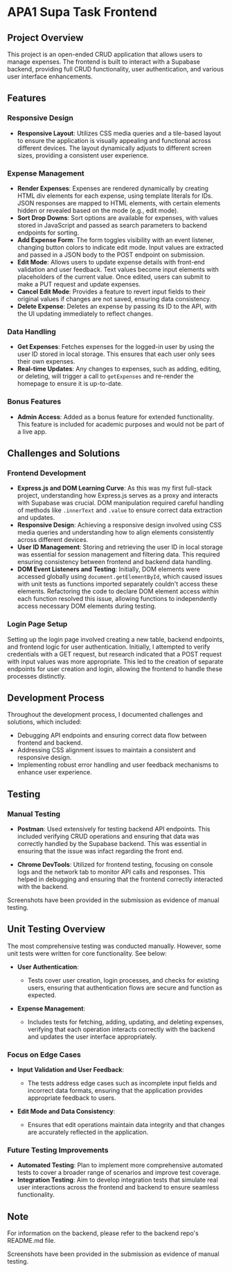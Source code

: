 # APA1 Supa Task Frontend

## Project Overview
This project is an open-ended CRUD application that allows users to manage expenses. The frontend is built to interact with a Supabase backend, providing full CRUD functionality, user authentication, and various user interface enhancements.

## Features

### Responsive Design
- **Responsive Layout**: Utilizes CSS media queries and a tile-based layout to ensure the application is visually appealing and functional across different devices. The layout dynamically adjusts to different screen sizes, providing a consistent user experience.

### Expense Management
- **Render Expenses**: Expenses are rendered dynamically by creating HTML div elements for each expense, using template literals for IDs. JSON responses are mapped to HTML elements, with certain elements hidden or revealed based on the mode (e.g., edit mode).
- **Sort Drop Downs**: Sort options are available for expenses, with values stored in JavaScript and passed as search parameters to backend endpoints for sorting.
- **Add Expense Form**: The form toggles visibility with an event listener, changing button colors to indicate edit mode. Input values are extracted and passed in a JSON body to the POST endpoint on submission.
- **Edit Mode**: Allows users to update expense details with front-end validation and user feedback. Text values become input elements with placeholders of the current value. Once edited, users can submit to make a PUT request and update expenses.
- **Cancel Edit Mode**: Provides a feature to revert input fields to their original values if changes are not saved, ensuring data consistency.
- **Delete Expense**: Deletes an expense by passing its ID to the API, with the UI updating immediately to reflect changes.

### Data Handling
- **Get Expenses**: Fetches expenses for the logged-in user by using the user ID stored in local storage. This ensures that each user only sees their own expenses.
- **Real-time Updates**: Any changes to expenses, such as adding, editing, or deleting, will trigger a call to `getExpenses` and re-render the homepage to ensure it is up-to-date.

### Bonus Features
- **Admin Access**: Added as a bonus feature for extended functionality. This feature is included for academic purposes and would not be part of a live app.

## Challenges and Solutions

### Frontend Development
- **Express.js and DOM Learning Curve**: As this was my first full-stack project, understanding how Express.js serves as a proxy and interacts with Supabase was crucial. DOM manipulation required careful handling of methods like `.innerText` and `.value` to ensure correct data extraction and updates.
- **Responsive Design**: Achieving a responsive design involved using CSS media queries and understanding how to align elements consistently across different devices.
- **User ID Management**: Storing and retrieving the user ID in local storage was essential for session management and filtering data. This required ensuring consistency between frontend and backend data handling.
- **DOM Event Listeners and Testing**: Initially, DOM elements were accessed globally using `document.getElementById`, which caused issues with unit tests as functions imported separately couldn't access these elements. Refactoring the code to declare DOM element access within each function resolved this issue, allowing functions to independently access necessary DOM elements during testing.

### Login Page Setup
Setting up the login page involved creating a new table, backend endpoints, and frontend logic for user authentication. Initially, I attempted to verify credentials with a GET request, but research indicated that a POST request with input values was more appropriate. This led to the creation of separate endpoints for user creation and login, allowing the frontend to handle these processes distinctly.

## Development Process
Throughout the development process, I documented challenges and solutions, which included:
- Debugging API endpoints and ensuring correct data flow between frontend and backend.
- Addressing CSS alignment issues to maintain a consistent and responsive design.
- Implementing robust error handling and user feedback mechanisms to enhance user experience.

## Testing

### Manual Testing
- **Postman**: Used extensively for testing backend API endpoints. This included verifying CRUD operations and ensuring that data was correctly handled by the Supabase backend. This was essential in ensuring that the issue was infact regarding the front end.

- **Chrome DevTools**: Utilized for frontend testing, focusing on console logs and the network tab to monitor API calls and responses. This helped in debugging and ensuring that the frontend correctly interacted with the backend.

Screenshots have been provided in the submission as evidence of manual testing. 

## Unit Testing Overview
The most comprehensive testing was conducted manually. However, some unit tests were written for core functionality. See below:

- **User Authentication**: 
  - Tests cover user creation, login processes, and checks for existing users, ensuring that authentication flows are secure and function as expected.

- **Expense Management**: 
  - Includes tests for fetching, adding, updating, and deleting expenses, verifying that each operation interacts correctly with the backend and updates the user interface appropriately.

### Focus on Edge Cases
- **Input Validation and User Feedback**: 
  - The tests address edge cases such as incomplete input fields and incorrect data formats, ensuring that the application provides appropriate feedback to users.

- **Edit Mode and Data Consistency**: 
  - Ensures that edit operations maintain data integrity and that changes are accurately reflected in the application.

### Future Testing Improvements
- **Automated Testing**: Plan to implement more comprehensive automated tests to cover a broader range of scenarios and improve test coverage.
- **Integration Testing**: Aim to develop integration tests that simulate real user interactions across the frontend and backend to ensure seamless functionality.

## Note
For information on the backend, please refer to the backend repo's README.md file.

Screenshots have been provided in the submission as evidence of manual testing.

